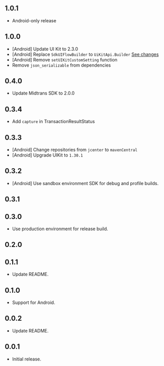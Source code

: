 ## 1.0.1

- Android-only release

## 1.0.0

- [Android] Update UI Kit to 2.3.0
- [Android] Replace `SdkUIFlowBuilder` to `UiKitApi.Builder` [See changes](https://docs.midtrans.com/reference/android-sdk#important-starting-version-200)
- [Android] Remove `setUIKitCustomSetting` function
- Remove `json_serializable` from dependencies

## 0.4.0

- Update Midtrans SDK to 2.0.0

## 0.3.4

- Add `capture` in TransactionResultStatus

## 0.3.3

- [Android] Change repositories from `jcenter` to `mavenCentral`
- [Android] Upgrade UIKit to `1.30.1`

## 0.3.2

- [Android] Use sandbox environment SDK for debug and profile builds.

## 0.3.1



## 0.3.0

- Use production environment for release build.

## 0.2.0



## 0.1.1

- Update README.

## 0.1.0

- Support for Android.

## 0.0.2

- Update README.

## 0.0.1

- Initial release.
